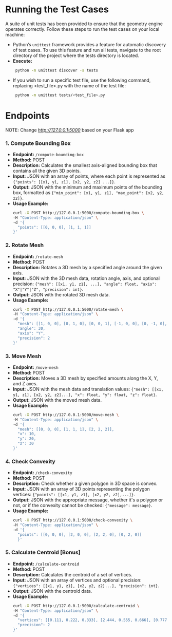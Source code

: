 # Running the Test Cases
A suite of unit tests has been provided to ensure that the geometry engine operates correctly. Follow these steps to run the test cases on your local machine:
- Python’s `unittest` framework provides a feature for automatic discovery of test cases. To use this feature and run all tests, navigate to the root directory of the project where the tests directory is located.
- **Execute:**
   ```bash
    python -m unittest discover -s tests
- If you wish to run a specific test file, use the following command, replacing <test_file>.py with the name of the test file:
   ```bash
    python -m unittest tests/<test_file>.py
   
# Endpoints
NOTE: Change _http://127.0.0.1:5000_ based on your Flask app <br>
### 1. Compute Bounding Box
- **Endpoint:** `/compute-bounding-box`
- **Method:** POST
- **Description:** Calculates the smallest axis-aligned bounding box that contains all the given 3D points.
- **Input:** JSON with an array of points, where each point is represented as `{"points": [[x1, y1, z1], [x2, y2, z2] ...]}`.
- **Output:** JSON with the minimum and maximum points of the bounding box, formatted as `{"min_point": [x1, y1, z1], "max_point": [x2, y2, z2]}`.
- **Usage Example:**
  ```bash
  curl -X POST http://127.0.0.1:5000/compute-bounding-box \
  -H "Content-Type: application/json" \
  -d '{
    "points": [[0, 0, 0], [1, 1, 1]]
  }'

### 2. Rotate Mesh
- **Endpoint:** `/rotate-mesh`
- **Method:** POST
- **Description:** Rotates a 3D mesh by a specified angle around the given axis.
- **Input:** JSON with the 3D mesh data, rotation angle, axis, and optional precision: `{"mesh": [[x1, y1, z1], ...], "angle": float, "axis": "X"|"Y"|"Z", "precision": int}`.
- **Output:** JSON with the rotated 3D mesh data.
- **Usage Example:**
  ```bash
  curl -X POST http://127.0.0.1:5000/rotate-mesh \
  -H "Content-Type: application/json" \
  -d '{
    "mesh": [[1, 0, 0], [0, 1, 0], [0, 0, 1], [-1, 0, 0], [0, -1, 0], [0, 0, -1]],
    "angle": 30,
    "axis": "Y",
    "precision": 2
  }'

### 3. Move Mesh
- **Endpoint:** `/move-mesh`
- **Method:** POST
- **Description:** Moves a 3D mesh by specified amounts along the X, Y, and Z axes.
- **Input:** JSON with the mesh data and translation values: `{"mesh": [[x1, y1, z1], [x2, y2, z2]...], "x": float, "y": float, "z": float}`.
- **Output:** JSON with the moved mesh data.
- **Usage Example:**
  ```bash
  curl -X POST http://127.0.0.1:5000/move-mesh \
  -H "Content-Type: application/json" \
  -d '{
    "mesh": [[0, 0, 0], [1, 1, 1], [2, 2, 2]],
    "x": 10,
    "y": 20,
    "z": 30
  }'

### 4. Check Convexity
- **Endpoint:** `/check-convexity`
- **Method:** POST
- **Description:** Check whether a given polygon in 3D space is convex.
- **Input:** JSON with an array of 3D points representing the polygon vertices: `{"points": [[x1, y1, z1], [x2, y2, z2],...]}`.
- **Output:** JSON with the appropriate message, whether it's a polygon or not, or if the convexity cannot be checked: `{"message": message}`.
- **Usage Example:**
  ```bash
  curl -X POST http://127.0.0.1:5000/check-convexity \
  -H "Content-Type: application/json" \
  -d '{
    "points": [[0, 0, 0], [2, 0, 0], [2, 2, 0], [0, 2, 0]]
    }'

### 5. Calculate Centroid [Bonus]
- **Endpoint:** `/calculate-centroid`
- **Method:** POST
- **Description:** Calculates the centroid of a set of vertices.
- **Input:** JSON with an array of vertices and optional precision: `{"vertices": [[x1, y1, z1], [x2, y2, z2]...], "precision": int}`.
- **Output:** JSON with the centroid data.
- **Usage Example:**
  ```bash
  curl -X POST http://127.0.0.1:5000/calculate-centroid \
  -H "Content-Type: application/json" \
  -d '{
    "vertices": [[0.111, 0.222, 0.333], [2.444, 0.555, 0.666], [0.777, 2.888, 0.999], [0.101, 0.202, 0.303]],
    "precision": 2
  }'

